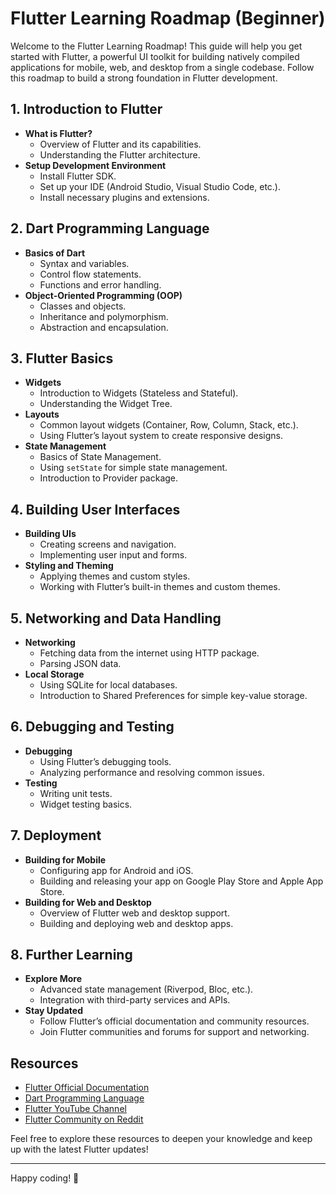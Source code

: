 # Flutter Learning Roadmap (Beginner)

Welcome to the Flutter Learning Roadmap! This guide will help you get started with Flutter, a powerful UI toolkit for building natively compiled applications for mobile, web, and desktop from a single codebase. Follow this roadmap to build a strong foundation in Flutter development.

## 1. **Introduction to Flutter**

- **What is Flutter?**
  - Overview of Flutter and its capabilities.
  - Understanding the Flutter architecture.
- **Setup Development Environment**
  - Install Flutter SDK.
  - Set up your IDE (Android Studio, Visual Studio Code, etc.).
  - Install necessary plugins and extensions.

## 2. **Dart Programming Language**

- **Basics of Dart**
  - Syntax and variables.
  - Control flow statements.
  - Functions and error handling.
- **Object-Oriented Programming (OOP)**
  - Classes and objects.
  - Inheritance and polymorphism.
  - Abstraction and encapsulation.

## 3. **Flutter Basics**

- **Widgets**
  - Introduction to Widgets (Stateless and Stateful).
  - Understanding the Widget Tree.
- **Layouts**
  - Common layout widgets (Container, Row, Column, Stack, etc.).
  - Using Flutter’s layout system to create responsive designs.
- **State Management**
  - Basics of State Management.
  - Using `setState` for simple state management.
  - Introduction to Provider package.

## 4. **Building User Interfaces**

- **Building UIs**
  - Creating screens and navigation.
  - Implementing user input and forms.
- **Styling and Theming**
  - Applying themes and custom styles.
  - Working with Flutter’s built-in themes and custom themes.

## 5. **Networking and Data Handling**

- **Networking**
  - Fetching data from the internet using HTTP package.
  - Parsing JSON data.
- **Local Storage**
  - Using SQLite for local databases.
  - Introduction to Shared Preferences for simple key-value storage.

## 6. **Debugging and Testing**

- **Debugging**
  - Using Flutter’s debugging tools.
  - Analyzing performance and resolving common issues.
- **Testing**
  - Writing unit tests.
  - Widget testing basics.

## 7. **Deployment**

- **Building for Mobile**
  - Configuring app for Android and iOS.
  - Building and releasing your app on Google Play Store and Apple App Store.
- **Building for Web and Desktop**
  - Overview of Flutter web and desktop support.
  - Building and deploying web and desktop apps.

## 8. **Further Learning**

- **Explore More**
  - Advanced state management (Riverpod, Bloc, etc.).
  - Integration with third-party services and APIs.
- **Stay Updated**
  - Follow Flutter’s official documentation and community resources.
  - Join Flutter communities and forums for support and networking.

## Resources

- [Flutter Official Documentation](https://flutter.dev/docs)
- [Dart Programming Language](https://dart.dev/guides)
- [Flutter YouTube Channel](https://www.youtube.com/flutterdev)
- [Flutter Community on Reddit](https://www.reddit.com/r/FlutterDev/)

Feel free to explore these resources to deepen your knowledge and keep up with the latest Flutter updates!

---

Happy coding! 🚀
